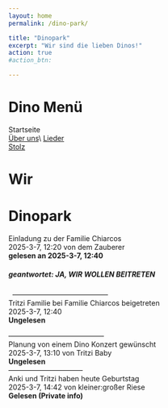 ```yaml
---
layout: home
permalink: /dino-park/

title: "Dinopark"
excerpt: "Wir sind die lieben Dinos!"
action: true
#action_btn:

---
```


# Dino Menü
Startseite\
[Über uns](/dino-park/welcome)\ 
[Lieder](/dino-park/songs)\
[Stolz](/dino-park/stolz)

# Wir 

#  Dinopark
Einladung zu der Familie Chiarcos\
2025-3-7, 12:20 von dem Zauberer\
**gelesen an 2025-3-7, 12:40**
##### geantwortet: JA, WIR WOLLEN BEITRETEN
&nbsp;
–––––––––––––––––––––––––––\
Tritzi Familie bei Familie Chiarcos beigetreten\
2025-3-7, 12:40\
**Ungelesen**

–––––––––––––––––––––––––––\
Planung von einem Dino Konzert gewünscht\
2025-3-7, 13:10 von Tritzi Baby\
**Ungelesen**\
–––––––––––––––––––––\
Anki und Tritzi haben heute Geburtstag\
2025-3-7, 14:42 von kleiner:großer Riese\
**Gelesen (Private info)**
